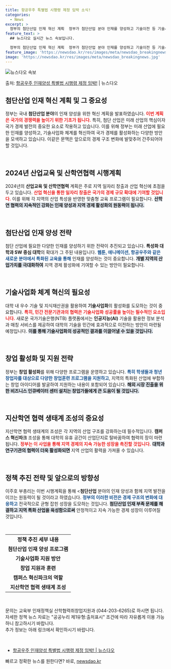 ```yaml
---
title: 항공우주 특별법 시행령 제정 임박 소식!
categories:
  - News
excerpt: >
  정부의 첨단산업 인재 혁신 계획  정부가 첨단산업 분야 인재를 양성하고 기술이전 등 기술사업화 체계를 혁신하…
feature_text: >
  ## 뉴스다오 실시간 뉴스 속보입니다.

  정부의 첨단산업 인재 혁신 계획  정부가 첨단산업 분야 인재를 양성하고 기술이전 등 기술사업화 체계를 혁신하…
feature_image: 'https://newsdao.kr/res/images/meta/newsdao_breakingnews.jpg'
image: 'https://newsdao.kr/res/images/meta/newsdao_breakingnews.jpg'
---
```


![뉴스다오 속보](https://newsdao.kr/res/images/meta/newsdao_breakingnews.jpg)

<p>출처: <a href="https://newsdao.kr/4832" rel="dofollow">항공우주 인재양성 특별법 시행령 제정 임박!</a> | 뉴스다오</p>

<h2 data-ke-size="size26">첨단산업 인재 혁신 계획 및 그 중요성</h2>

<p data-ke-size="size16">정부는 국내 <b>첨단산업 분야</b>의 인재 양성을 위한 혁신 계획을 발표하였습니다. <b><span style="color: #ee2323;">이번 계획은 국가의 경쟁력을 높이기 위한 기초가 됩니다.</span></b> 특히, 첨단 산업은 미래 산업의 핵심이자 국가 경제 발전의 중요한 요소로 작용하고 있습니다. 이를 위해 정부는 미래 산업에 필요한 인재를 양성하고, 기술사업화 체계를 혁신하여 국가 경제를 활성화하는 다양한 방안을 모색하고 있습니다. 이같은 문맥은 앞으로의 경제 구조 변화에 발맞추어 간주되어야 할 것입니다.</p>

<p data-ke-size="size16">&nbsp;</p>

<h2 data-ke-size="size26">2024년 산업교육 및 산학연협력 시행계획</h2>

<p data-ke-size="size16">2024년의 <b>산업교육 및 산학연협력</b> 계획은 주로 지역 일자리 창출과 산업 혁신에 초점을 두고 있습니다. <b><span style="color: #ee2323;">산업 혁신을 통한 일자리 창출은 국가의 경제 규모 확대에 기여할 것입니다.</span></b> 이를 위해 각 지역의 산업 특성을 반영한 맞춤형 교육 프로그램이 필요합니다. <b><span style="background-color: #21538527;">산학연 협력의 지속적인 강화는 인재 양성과 지역 경제 활성화의 원동력이 됩니다.</span></b></p>

<p data-ke-size="size16">&nbsp;</p>

<h2 data-ke-size="size26">첨단산업 인재 양성 전략</h2>

<p data-ke-size="size16">첨단 산업에 필요한 다양한 인재를 양성하기 위한 전략이 추진되고 있습니다. <b>특성화 대학과 SW 중심 대학</b>의 확대가 그 주된 내용입니다. <b><span style="color: #1a5490;">웹툰, 애니메이션, 항공우주와 같은 새로운 분야에서 특화된 교육을 통해</span></b> 인재를 양성하는 것이 중요합니다. <b><span style="background-color: #21538527;">개별 지역의 산업가치를 극대화하여</span></b> 지역 경제 활성화에 기여할 수 있는 방안이 필요합니다.</p>

<p data-ke-size="size16">&nbsp;</p>

<h2 data-ke-size="size26">기술사업화 체계 혁신의 필요성</h2>

<p data-ke-size="size16">대학 내 우수 기술 및 지식재산권을 활용하여 <b>기술사업화</b>의 활성화를 도모하는 것이 중요합니다. <b><span style="color: #ee2323;">특히, 민간 전문기관과의 협력은 기술사업화 성공률을 높이는 필수적인 요소입니다.</span></b> 새로운 국가기술은행(NTB) 플랫폼에서는 <b>인공지능(AI)</b> 기술을 활용한 정보 분석과 매칭 서비스를 제공하여 대학의 기술을 민간에 효과적으로 이전하는 방안이 마련될 예정입니다. <b><span style="background-color: #21538527;">이를 통해 기술사업화의 성공적인 결과를 이끌어낼 수 있을 것입니다.</span></b></p>

<p data-ke-size="size16">&nbsp;</p>

<h2 data-ke-size="size26">창업 활성화 및 지원 전략</h2>

<p data-ke-size="size16">정부는 <b>창업 활성화</b>를 위해 다양한 프로그램을 운영하고 있습니다. <b><span style="color: #1a5490;">특히 학생들과 청년 창업자를 대상으로 다양한 창업훈련 프로그램을 지원하고</span></b>, 지역의 특화된 산업에 부합하는 창업 아이디어를 발굴하여 지원하는 내용이 포함되어 있습니다. <b><span style="background-color: #21538527;">해외 시장 진출을 위한 비즈니스 인큐베이터 센터 설치는 창업가들에게 큰 도움이 될 것입니다.</span></b></p>

<p data-ke-size="size16">&nbsp;</p>

<h2 data-ke-size="size26">지산학연 협력 생태계 조성의 중요성</h2>

<p data-ke-size="size16">지산학연 협력 생태계의 조성은 각 지역의 산업 구조를 강화하는데 필수적입니다. <b>캠퍼스 혁신파크</b> 조성을 통해 대학의 유휴 공간이 산업단지로 탈바꿈하여 협력의 장이 마련됩니다. <b><span style="color: #ee2323;">정부는 이 사업을 통해 지역 경제의 지속 가능한 성장을 촉진할 것입니다.</span></b> <b><span style="background-color: #21538527;">대학과 연구기관의 협력이 더욱 활성화되면</span></b> 지역 산업의 활력을 가져올 수 있습니다.</p>

<p data-ke-size="size16">&nbsp;</p>

<h2 data-ke-size="size26">정책 추진 전략 및 앞으로의 방향성</h2>

<p data-ke-size="size16">이주호 부총리는 이번 시행계획을 통해 <<b>첨단산업</b> 분야의 인재 양성과 함께 지역 발전을 이끄는 원동력이 될 것이라고 하였습니다. <b><span style="color: #1a5490;">정부의 이러한 비전은 경제 구조의 변화에 대응하고</span></b> 전국적으로 균형 잡힌 성장을 도모하는 것입니다. <b><span style="background-color: #21538527;">첨단산업 인재 부족 문제를 해결하고 지역 특화 산업을 육성함으로써</span></b> 안정적이고 지속 가능한 경제 성장이 이루어질 것입니다.</p>

<p data-ke-size="size16">&nbsp;</p>

<table style="width: 100%; border-collapse: collapse;">
    <tr>
        <td style="text-align: center; height: 17px;"><b>정책 추진 세부 내용</b></td>
    </tr>
    <tr>
        <td style="text-align: center; height: 17px;"><b>첨단산업 인재 양성 프로그램</b></td>
    </tr>
    <tr>
        <td style="text-align: center; height: 17px;"><b>기술사업화 지원 방안</b></td>
    </tr>
    <tr>
        <td style="text-align: center; height: 17px;"><b>창업 지원과 훈련</b></td>
    </tr>
    <tr>
        <td style="text-align: center; height: 17px;"><b>캠퍼스 혁신파크의 역할</b></td>
    </tr>
    <tr>
        <td style="text-align: center; height: 17px;"><b>지산학연 협력 생태계 조성</b></td>
    </tr>
</table>

<p data-ke-size="size16">&nbsp;</p>

<p data-ke-size="size16">문의는 교육부 인재정책실 산학협력취창업지원과 (044-203-6265)로 하시면 됩니다. <br>자세한 정책 뉴스 자료는 "공공누리 제1유형:출처표시" 조건에 따라 자유롭게 이용 가능하니 참고하시기 바랍니다.<br>추가 정보는 아래 링크에서 확인하시기 바랍니다.</p>

<p data-ke-size="size16">&nbsp;</p>

<ul>
    <li><a href="https://newsdao.kr/4832" target="_blank">항공우주 인재양성 특별법 시행령 제정 임박! | 뉴스다오</a></li>
</ul> 

빠르고 정확한 뉴스를 원한다면? 바로, <a href="https://newsdao.kr" rel="dofollow">newsdao.kr</a>


